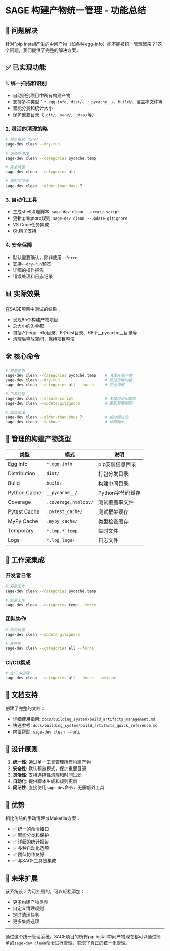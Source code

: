 # SAGE 构建产物统一管理 - 功能总结

## 🎯 问题解决

针对"pip install产生的中间产物（如各种egg-info）能不能被统一管理起来？"这个问题，我们提供了完整的解决方案。

## ✅ 已实现功能

### 1. 统一扫描和识别
- 自动识别项目中所有构建产物
- 支持多种类型：`*.egg-info`、`dist/`、`__pycache__/`、`build/`、覆盖率文件等
- 智能分类和统计大小
- 保护重要目录（`.git/`, `.venv/`, `.idea/`等）

### 2. 灵活的清理策略
```bash
# 预览模式（安全）
sage-dev clean --dry-run

# 选择性清理
sage-dev clean --categories pycache,temp

# 完全清理
sage-dev clean --categories all

# 按时间过滤
sage-dev clean --older-than-days 7
```

### 3. 自动化工具
- 生成shell清理脚本: `sage-dev clean --create-script`
- 更新.gitignore规则: `sage-dev clean --update-gitignore`
- VS Code任务集成
- Git钩子支持

### 4. 安全保障
- 默认需要确认，除非使用`--force`
- 支持`--dry-run`预览
- 详细的操作报告
- 错误处理和日志记录

## 📊 实际效果

在SAGE项目中测试的结果：
- 发现85个构建产物项目
- 总大小约9.4MB
- 包括7个egg-info目录、6个dist目录、66个__pycache__目录等
- 清理后释放空间，保持项目整洁

## 🛠️ 核心命令

```bash
# 日常使用
sage-dev clean --categories pycache,temp    # 清理开发产物
sage-dev clean --dry-run                    # 预览清理内容
sage-dev clean --categories all --force     # 完全清理

# 工具功能
sage-dev clean --create-script              # 生成自动化脚本
sage-dev clean --update-gitignore           # 更新忽略规则

# 高级用法
sage-dev clean --older-than-days 7          # 按时间过滤
sage-dev clean --verbose                    # 详细输出
```

## 📁 管理的构建产物类型

| 类型 | 模式 | 说明 |
|------|------|------|
| Egg Info | `*.egg-info` | pip安装信息目录 |
| Distribution | `dist/` | 打包分发目录 |
| Build | `build/` | 构建中间目录 |
| Python Cache | `__pycache__/` | Python字节码缓存 |
| Coverage | `.coverage`, `htmlcov/` | 测试覆盖率文件 |
| Pytest Cache | `.pytest_cache/` | 测试框架缓存 |
| MyPy Cache | `.mypy_cache/` | 类型检查缓存 |
| Temporary | `*.tmp`, `*.temp` | 临时文件 |
| Logs | `*.log`, `logs/` | 日志文件 |

## 🔄 工作流集成

### 开发者日常
```bash
# 开始工作
sage-dev clean --categories pycache,temp

# 结束工作  
sage-dev clean --categories temp --force
```

### 团队协作
```bash
# 项目设置
sage-dev clean --update-gitignore

# 发布前
sage-dev clean --categories all --force
```

### CI/CD集成
```bash
# 在CI中清理
sage-dev clean --categories all --force --verbose
```

## 📝 文档支持

创建了完整的文档：
- 详细使用指南: `docs/building_system/build_artifacts_management.md`
- 快速参考: `docs/building_system/build_artifacts_quick_reference.md`
- 内置帮助: `sage-dev clean --help`

## 🎯 设计原则

1. **统一性**: 通过单一工具管理所有构建产物
2. **安全性**: 默认预览模式，保护重要目录
3. **灵活性**: 支持选择性清理和时间过滤
4. **自动化**: 提供脚本生成和规则更新
5. **简洁性**: 直接使用`sage-dev`命令，无需额外工具

## 🚀 优势

相比传统的手动清理或Makefile方案：
- ✅ 统一的命令接口
- ✅ 智能分类和保护
- ✅ 详细的统计报告
- ✅ 多种自动化选项
- ✅ 团队协作友好
- ✅ 与SAGE工具链集成

## 🔮 未来扩展

该系统设计为可扩展的，可以轻松添加：
- 更多构建产物类型
- 自定义清理规则
- 定时清理任务
- 更多集成选项

---

通过这个统一管理系统，SAGE项目的所有pip install中间产物现在都可以通过简单的`sage-dev clean`命令进行管理，实现了真正的统一化管理。
